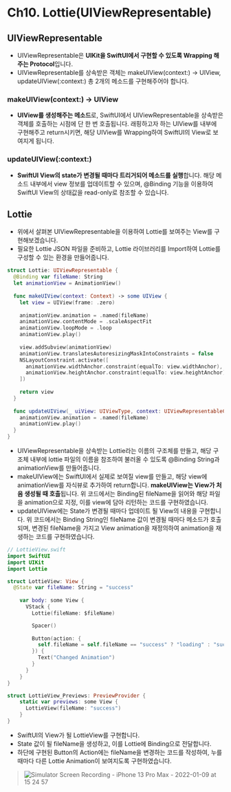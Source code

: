 # Ch10. Lottie(UIViewRepresentable)

## UIViewRepresentable
- UIViewRepresentable은 **UIKit을 SwiftUI에서 구현할 수 있도록 Wrapping 해주는 Protocol**입니다.
- UIViewRepresentable를 상속받은 객체는 makeUIView(context:) -> UIView, updateUIView(:context:) 총 2개의 메소드를 구현해주어야 합니다.

### makeUIView(context:) -> UIView
- **UIView를 생성해주는 메소드**로, SwiftUI에서 UIViewRepresentable을 상속받은 객체를 호출하는 시점에 단 한 번 호출됩니다. 래핑하고자 하는 UIView를 내부에 구현해주고 return시키면, 해당 UIView를 Wrapping하여 SwiftUI의 View로 보여지게 됩니다.

### updateUIView(:context:)
- **SwiftUI View의 state가 변경될 때마다 트리거되어 메소드를 실행**합니다. 해당 메소드 내부에서 view 정보를 업데이트할 수 있으며, @Binding 기능을 이용하여 SwiftUI View의 상태값을 read-only로 참조할 수 있습니다. 


## Lottie
- 위에서 살펴본 UIViewRepresentable을 이용하여 Lottie를 보여주는 View를 구현해보겠습니다.
- 필요한 Lottie JSON 파일을 준비하고, Lottie 라이브러리를 Import하여 Lottie를 구성할 수 있는 환경을 만들어줍니다.

```swift
struct Lottie: UIViewRepresentable {
  @Binding var fileName: String
  let animationView = AnimationView()
  
  func makeUIView(context: Context) -> some UIView {
    let view = UIView(frame: .zero)
      
    animationView.animation = .named(fileName)
    animationView.contentMode = .scaleAspectFit
    animationView.loopMode = .loop
    animationView.play()
    
    view.addSubview(animationView)
    animationView.translatesAutoresizingMaskIntoConstraints = false
    NSLayoutConstraint.activate([
      animationView.widthAnchor.constraint(equalTo: view.widthAnchor),
      animationView.heightAnchor.constraint(equalTo: view.heightAnchor)
    ])
    
    return view
  }
  
  func updateUIView(_ uiView: UIViewType, context: UIViewRepresentableContext<Lottie>) {
    animationView.animation = .named(fileName)
    animationView.play()
  }
}
```

- UIViewRepresentable을 상속받는 Lottie라는 이름의 구조체를 만들고, 해당 구조체 내부에 lottie 파일의 이름을 참조하여 불러올 수 있도록 @Binding String과 animationView를 만들어줍니다.
- makeUIView에는 SwiftUI에서 실제로 보여질 view를 만들고, 해당 view에 animationView를 자식뷰로 추가하여 return합니다. **makeUIView는 View가 처음 생성될 때 호출**됩니다. 위 코드에서는 Binding된 fileName을 읽어와 해당 파일을 animation으로 지정, 이를 view에 담아 리턴하는 코드를 구현하였습니다. 
- updateUIView에는 State가 변경될 때마다 업데이트 될 View의 내용을 구현합니다. 위 코드에서는 Binding String인 fileName 값이 변경될 때마다 메소드가 호출되며, 변경된 fileName을 가지고 View animation을 재정의하여 animation을 재생하는 코드를 구현하였습니다.  

```swift
// LottieView.swift
import SwiftUI
import UIKit
import Lottie

struct LottieView: View {
  @State var fileName: String = "success"
  
    var body: some View {
      VStack {
        Lottie(fileName: $fileName)

        Spacer()
        
        Button(action: {
          self.fileName = self.fileName == "success" ? "loading" : "success"
        }) {
          Text("Changed Animation")
        }
      }
    }
}

struct LottieView_Previews: PreviewProvider {
    static var previews: some View {
      LottieView(fileName: "success")
    }
}
```

- SwiftUI의 View가 될 LottieView를 구현합니다.
- State 값이 될 fileName을 생성하고, 이를 Lottie에 Binding으로 전달합니다.
- 하단에 구현된 Button의 Action에는 fileName을 변경하는 코드를 작성하여, 누를 때마다 다른 Lottie Animation이 보여지도록 구현하였습니다.  


> ![Simulator Screen Recording - iPhone 13 Pro Max - 2022-01-09 at 15 24 57](https://user-images.githubusercontent.com/59811450/148671704-ee024553-5c54-4054-b1cd-5507011227be.gif)

